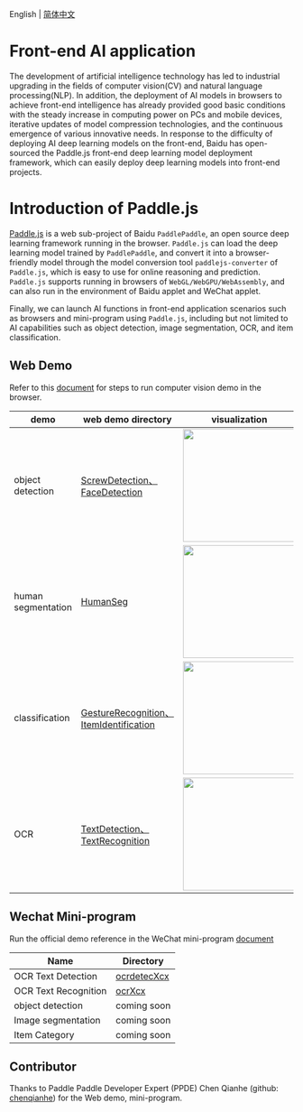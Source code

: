 English | [简体中文](README.md)

# Front-end AI application

The development of artificial intelligence technology has led to industrial upgrading in the fields of computer vision(CV) and natural language processing(NLP). In addition, the deployment of AI models in browsers to achieve front-end intelligence has already provided good basic conditions with the steady increase in computing power on PCs and mobile devices, iterative updates of model compression technologies, and the continuous emergence of various innovative needs.
In response to the difficulty of deploying AI deep learning models on the front-end, Baidu has open-sourced the Paddle.js front-end deep learning model deployment framework, which can easily deploy deep learning models into front-end projects.

# Introduction of Paddle.js

[Paddle.js](https://github.com/PaddlePaddle/Paddle.js) is a web sub-project of Baidu `PaddlePaddle`, an open source deep learning framework running in the browser. `Paddle.js` can load the deep learning model trained by `PaddlePaddle`, and convert it into a browser-friendly model through the model conversion tool `paddlejs-converter` of `Paddle.js`, which is easy to use for online reasoning and prediction. `Paddle.js` supports running in browsers of `WebGL/WebGPU/WebAssembly`, and can also run in the environment of Baidu applet and WeChat applet.

Finally, we can launch AI functions in front-end application scenarios such as browsers and mini-program using `Paddle.js`, including but not limited to AI capabilities such as object detection, image segmentation, OCR, and item classification.

## Web Demo

Refer to this [document](./WebDemo_en.md) for steps to run computer vision demo in the browser.

|demo|web demo directory|visualization|
|-|-|-|
|object detection|[ScrewDetection、FaceDetection](./web_demo/src/pages/cv/detection/)| <img src="https://user-images.githubusercontent.com/26592129/196874536-b7fa2c0a-d71f-4271-8c40-f9088bfad3c9.png" height="200px">|
|human segmentation|[HumanSeg](./web_demo/src/pages/cv/segmentation/HumanSeg)|<img src="https://user-images.githubusercontent.com/26592129/196874452-4ef2e770-fbb3-4a35-954b-f871716d6669.png" height="200px">|
|classification|[GestureRecognition、ItemIdentification](./web_demo/src/pages/cv/recognition/)|<img src="https://user-images.githubusercontent.com/26592129/196874416-454e6bb0-4ebd-4b51-a88a-8c40614290ae.png" height="200px">|
|OCR|[TextDetection、TextRecognition](./web_demo/src/pages/cv/ocr/)|<img src="https://user-images.githubusercontent.com/26592129/196874354-1b5eecb0-f273-403c-aa6c-4463bf6d78db.png" height="200px">|


## Wechat Mini-program

Run the official demo reference in the WeChat mini-program [document](./mini_program/README.md)

|Name|Directory|
|-|-|
|OCR Text Detection| [ocrdetecXcx](./mini_program/ocrdetectXcx/) |
|OCR Text Recognition| [ocrXcx](./mini_program/ocrXcx/) |
|object detection| coming soon |
|Image segmentation | coming soon |
|Item Category| coming soon |

## Contributor

Thanks to Paddle Paddle Developer Expert (PPDE) Chen Qianhe (github: [chenqianhe](https://github.com/chenqianhe)) for the Web demo, mini-program.